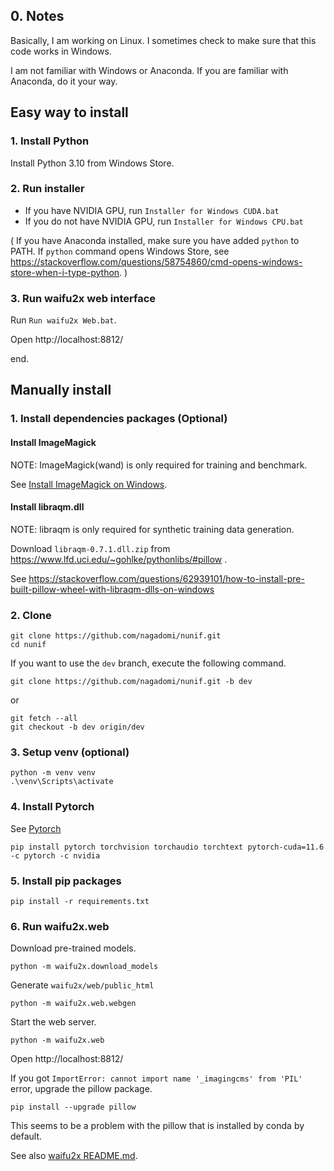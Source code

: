 ## 0. Notes

Basically, I am working on Linux. I sometimes check to make sure that this code works in Windows.

I am not familiar with Windows or Anaconda. If you are familiar with Anaconda, do it your way.

## Easy way to install

### 1. Install Python

Install Python 3.10 from Windows Store.

### 2. Run installer

- If you have NVIDIA GPU, run `Installer for Windows CUDA.bat`
- If you do not have NVIDIA GPU, run `Installer for Windows CPU.bat`

( If you have Anaconda installed, make sure you have added `python` to PATH.
If `python` command opens Windows Store, see https://stackoverflow.com/questions/58754860/cmd-opens-windows-store-when-i-type-python. )

### 3. Run waifu2x web interface

Run `Run waifu2x Web.bat`.

Open http://localhost:8812/

end.

## Manually install

### 1. Install dependencies packages (Optional)

#### Install ImageMagick

NOTE: ImageMagick(wand) is only required for training and benchmark.

See [Install ImageMagick on Windows](https://docs.wand-py.org/en/0.6.10/guide/install.html?highlight=windows#install-imagemagick-on-windows).

#### Install libraqm.dll

NOTE: libraqm is only required for synthetic training data generation.

Download `libraqm‑0.7.1.dll.zip` from https://www.lfd.uci.edu/~gohlke/pythonlibs/#pillow .

See https://stackoverflow.com/questions/62939101/how-to-install-pre-built-pillow-wheel-with-libraqm-dlls-on-windows

### 2. Clone

```
git clone https://github.com/nagadomi/nunif.git
cd nunif
```

If you want to use the `dev` branch, execute the following command.
```
git clone https://github.com/nagadomi/nunif.git -b dev
```
or
```
git fetch --all
git checkout -b dev origin/dev
```

### 3. Setup venv (optional)

```
python -m venv venv
.\venv\Scripts\activate
```

### 4. Install Pytorch

See [Pytorch](https://pytorch.org/get-started/locally/)

```
pip install pytorch torchvision torchaudio torchtext pytorch-cuda=11.6 -c pytorch -c nvidia
```

### 5. Install pip packages

```
pip install -r requirements.txt
```

### 6. Run waifu2x.web

Download pre-trained models.
```
python -m waifu2x.download_models
```

Generate `waifu2x/web/public_html`
```
python -m waifu2x.web.webgen
```

Start the web server.
```
python -m waifu2x.web
```
Open http://localhost:8812/

If you got `ImportError: cannot import name '_imagingcms' from 'PIL'` error, upgrade the pillow package.
```
pip install --upgrade pillow
```

This seems to be a problem with the pillow that is installed by conda by default.

See also [waifu2x README.md](waifu2x/README.md).
